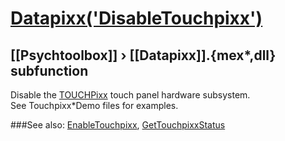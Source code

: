 # [Datapixx('DisableTouchpixx')](Datapixx-DisableTouchpixx) 
## [[Psychtoolbox]] &#8250; [[Datapixx]].{mex*,dll} subfunction


Disable the [TOUCHPixx](TOUCHPixx) touch panel hardware subsystem.  
See Touchpixx\*Demo files for examples.  
  


###See also:
[EnableTouchpixx](Datapixx-EnableTouchpixx), [GetTouchpixxStatus](Datapixx-GetTouchpixxStatus)
